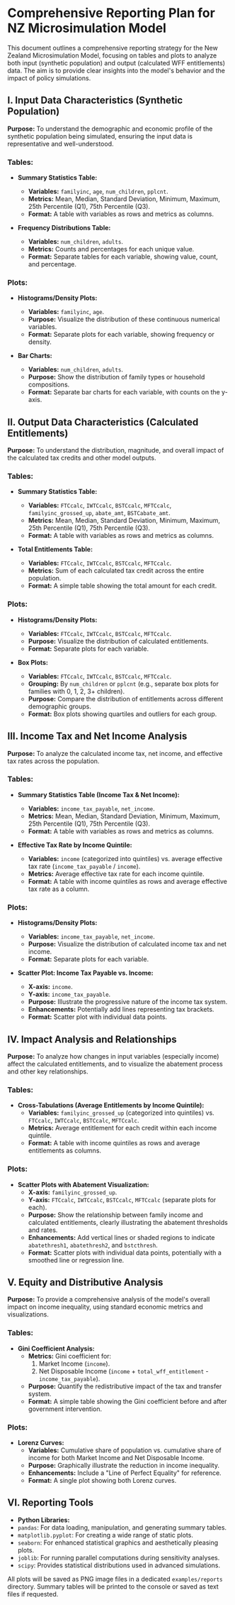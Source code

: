 # Comprehensive Reporting Plan for NZ Microsimulation Model

This document outlines a comprehensive reporting strategy for the New Zealand Microsimulation Model, focusing on tables and plots to analyze both input (synthetic population) and output (calculated WFF entitlements) data. The aim is to provide clear insights into the model's behavior and the impact of policy simulations.

## I. Input Data Characteristics (Synthetic Population)

**Purpose:** To understand the demographic and economic profile of the synthetic population being simulated, ensuring the input data is representative and well-understood.

### Tables:

*   **Summary Statistics Table:**
    *   **Variables:** `familyinc`, `age`, `num_children`, `pplcnt`.
    *   **Metrics:** Mean, Median, Standard Deviation, Minimum, Maximum, 25th Percentile (Q1), 75th Percentile (Q3).
    *   **Format:** A table with variables as rows and metrics as columns.

*   **Frequency Distributions Table:**
    *   **Variables:** `num_children`, `adults`.
    *   **Metrics:** Counts and percentages for each unique value.
    *   **Format:** Separate tables for each variable, showing value, count, and percentage.

### Plots:

*   **Histograms/Density Plots:**
    *   **Variables:** `familyinc`, `age`.
    *   **Purpose:** Visualize the distribution of these continuous numerical variables.
    *   **Format:** Separate plots for each variable, showing frequency or density.

*   **Bar Charts:**
    *   **Variables:** `num_children`, `adults`.
    *   **Purpose:** Show the distribution of family types or household compositions.
    *   **Format:** Separate bar charts for each variable, with counts on the y-axis.

## II. Output Data Characteristics (Calculated Entitlements)

**Purpose:** To understand the distribution, magnitude, and overall impact of the calculated tax credits and other model outputs.

### Tables:

*   **Summary Statistics Table:**
    *   **Variables:** `FTCcalc`, `IWTCcalc`, `BSTCcalc`, `MFTCcalc`, `familyinc_grossed_up`, `abate_amt`, `BSTCabate_amt`.
    *   **Metrics:** Mean, Median, Standard Deviation, Minimum, Maximum, 25th Percentile (Q1), 75th Percentile (Q3).
    *   **Format:** A table with variables as rows and metrics as columns.

*   **Total Entitlements Table:**
    *   **Variables:** `FTCcalc`, `IWTCcalc`, `BSTCcalc`, `MFTCcalc`.
    *   **Metrics:** Sum of each calculated tax credit across the entire population.
    *   **Format:** A simple table showing the total amount for each credit.

### Plots:

*   **Histograms/Density Plots:**
    *   **Variables:** `FTCcalc`, `IWTCcalc`, `BSTCcalc`, `MFTCcalc`.
    *   **Purpose:** Visualize the distribution of calculated entitlements.
    *   **Format:** Separate plots for each variable.

*   **Box Plots:**
    *   **Variables:** `FTCcalc`, `IWTCcalc`, `BSTCcalc`, `MFTCcalc`.
    *   **Grouping:** By `num_children` or `pplcnt` (e.g., separate box plots for families with 0, 1, 2, 3+ children).
    *   **Purpose:** Compare the distribution of entitlements across different demographic groups.
    *   **Format:** Box plots showing quartiles and outliers for each group.

## III. Income Tax and Net Income Analysis

**Purpose:** To analyze the calculated income tax, net income, and effective tax rates across the population.

### Tables:

*   **Summary Statistics Table (Income Tax & Net Income):**
    *   **Variables:** `income_tax_payable`, `net_income`.
    *   **Metrics:** Mean, Median, Standard Deviation, Minimum, Maximum, 25th Percentile (Q1), 75th Percentile (Q3).
    *   **Format:** A table with variables as rows and metrics as columns.

*   **Effective Tax Rate by Income Quintile:**
    *   **Variables:** `income` (categorized into quintiles) vs. average effective tax rate (`income_tax_payable` / `income`).
    *   **Metrics:** Average effective tax rate for each income quintile.
    *   **Format:** A table with income quintiles as rows and average effective tax rate as a column.

### Plots:

*   **Histograms/Density Plots:**
    *   **Variables:** `income_tax_payable`, `net_income`.
    *   **Purpose:** Visualize the distribution of calculated income tax and net income.
    *   **Format:** Separate plots for each variable.

*   **Scatter Plot: Income Tax Payable vs. Income:**
    *   **X-axis:** `income`.
    *   **Y-axis:** `income_tax_payable`.
    *   **Purpose:** Illustrate the progressive nature of the income tax system.
    *   **Enhancements:** Potentially add lines representing tax brackets.
    *   **Format:** Scatter plot with individual data points.

## IV. Impact Analysis and Relationships

**Purpose:** To analyze how changes in input variables (especially income) affect the calculated entitlements, and to visualize the abatement process and other key relationships.

### Tables:

*   **Cross-Tabulations (Average Entitlements by Income Quintile):**
    *   **Variables:** `familyinc_grossed_up` (categorized into quintiles) vs. `FTCcalc`, `IWTCcalc`, `BSTCcalc`, `MFTCcalc`.
    *   **Metrics:** Average entitlement for each credit within each income quintile.
    *   **Format:** A table with income quintiles as rows and average entitlements as columns.

### Plots:

*   **Scatter Plots with Abatement Visualization:**
    *   **X-axis:** `familyinc_grossed_up`.
    *   **Y-axis:** `FTCcalc`, `IWTCcalc`, `BSTCcalc`, `MFTCcalc` (separate plots for each).
    *   **Purpose:** Show the relationship between family income and calculated entitlements, clearly illustrating the abatement thresholds and rates.
    *   **Enhancements:** Add vertical lines or shaded regions to indicate `abatethresh1`, `abatethresh2`, and `bstcthresh`.
    *   **Format:** Scatter plots with individual data points, potentially with a smoothed line or regression line.

## V. Equity and Distributive Analysis

**Purpose:** To provide a comprehensive analysis of the model's overall impact on income inequality, using standard economic metrics and visualizations.

### Tables:

*   **Gini Coefficient Analysis:**
    *   **Metrics:** Gini coefficient for:
        1.  Market Income (`income`).
        2.  Net Disposable Income (`income` + `total_wff_entitlement` - `income_tax_payable`).
    *   **Purpose:** Quantify the redistributive impact of the tax and transfer system.
    *   **Format:** A simple table showing the Gini coefficient before and after government intervention.

### Plots:

*   **Lorenz Curves:**
    *   **Variables:** Cumulative share of population vs. cumulative share of income for both Market Income and Net Disposable Income.
    *   **Purpose:** Graphically illustrate the reduction in income inequality.
    *   **Enhancements:** Include a "Line of Perfect Equality" for reference.
    *   **Format:** A single plot showing both Lorenz curves.

## VI. Reporting Tools

*   **Python Libraries:**
*   `pandas`: For data loading, manipulation, and generating summary tables.
*   `matplotlib.pyplot`: For creating a wide range of static plots.
*   `seaborn`: For enhanced statistical graphics and aesthetically pleasing plots.
*   `joblib`: For running parallel computations during sensitivity analyses.
*   `scipy`: Provides statistical distributions used in advanced simulations.

All plots will be saved as PNG image files in a dedicated `examples/reports` directory. Summary tables will be printed to the console or saved as text files if requested.
